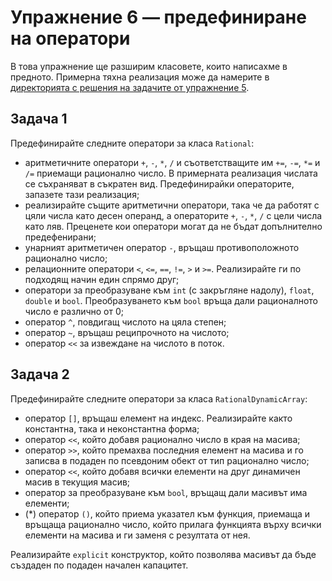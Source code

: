 # Упражнение 6 — предефиниране на оператори

В това упражнение ще разширим класовете, които написахме в предното. Примерна тяхна реализация може да намерите в [директорията с решения на задачите от упражнение 5](../05/solution).

## Задача 1

Предефинирайте следните оператори за класа `Rational`:

* аритметичните оператори `+`, `-`, `*`, `/` и съответстващите им `+=`, `-=`, `*=` и `/=` приемащи рационално число. В примерната реализация числата се съхраняват в съкратен вид. Предефинирайки операторите, запазете тази реализация;
* реализирайте същите аритметични оператори, така че да работят с цяли числа като десен операнд, а операторите `+`, `-`, `*`, `/` с цели числа като ляв. Преценете кои оператори могат да не бъдат допълнително предефенирани;
* унарният аритметичен оператор `-`, връщаш противоположното рационално число;
* релационните оператори `<`, `<=`, `==`, `!=`, `>` и `>=`. Реализирайте ги по подходящ начин един спрямо друг;
* оператори за преобразуване към `int` (с закръгляне надолу), `float`, `double` и `bool`. Преобразуването към `bool` връща дали рационалното число е различно от 0;
* оператор `^`, повдигащ числото на цяла степен;
* оператор `~`, връщаш реципрочното на числото;
* оператор `<<` за извеждане на числото в поток.

## Задача 2

Предефинирайте следните оператори за класа `RationalDynamicArray`:

* оператор `[]`, връщаш елемент на индекс. Реализирайте както константна, така и неконстантна форма;
* оператор `<<`, който добавя рационално число в края на масива;
* оператор `>>`, който премахва последния елемент на масива и го записва в подаден по псевдоним обект от тип рационално число;
* оператор `<<`, който добавя всички елементи на друг динамичен масив в текущия масив;
* оператор за преобразуване към `bool`, връщащ дали масивът има елементи;
* (*) оператор `()`, който приема указател към функция, приемаща и връщаща рационално число, който прилага функцията върху всички елементи на масива и ги заменя с резултата от нея.

Реализирайте `explicit` конструктор, който позволява масивът да бъде създаден по подаден начален капацитет.
